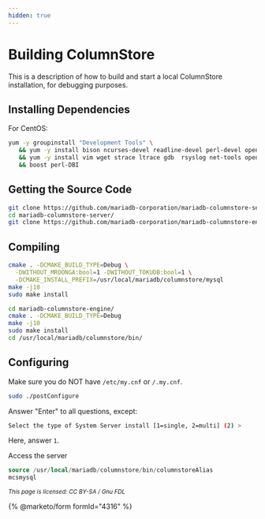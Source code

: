 ```yaml
---
hidden: true
---
```


# Building ColumnStore

This is a description of how to build and start a local ColumnStore installation, for debugging purposes.

## Installing Dependencies

For CentOS:

```bash
yum -y groupinstall "Development Tools" \
   && yum -y install bison ncurses-devel readline-devel perl-devel openssl-devel cmake libxml2-devel gperf libaio-devel libevent-devel python-devel ruby-devel tree wget pam-devel snappy-devel libicu \
   && yum -y install vim wget strace ltrace gdb  rsyslog net-tools openssh-server expect \
   && boost perl-DBI
```

## Getting the Source Code

```bash
git clone https://github.com/mariadb-corporation/mariadb-columnstore-server.git
cd mariadb-columnstore-server/
git clone https://github.com/mariadb-corporation/mariadb-columnstore-engine.git
```

## Compiling

```bash
cmake . -DCMAKE_BUILD_TYPE=Debug \
  -DWITHOUT_MROONGA:bool=1 -DWITHOUT_TOKUDB:bool=1 \
  -DCMAKE_INSTALL_PREFIX=/usr/local/mariadb/columnstore/mysql
make -j10
sudo make install
```

```bash
cd mariadb-columnstore-engine/
cmake . -DCMAKE_BUILD_TYPE=Debug
make -j10
sudo make install
cd /usr/local/mariadb/columnstore/bin/
```

## Configuring

Make sure you do NOT have `/etc/my.cnf` or `/.my.cnf`.

```bash
sudo ./postConfigure
```

Answer "Enter" to all questions, except:

```bash
Select the type of System Server install [1=single, 2=multi] (2) >
```

Here, answer `1`.

Access the server

```sql
source /usr/local/mariadb/columnstore/bin/columnstoreAlias
mcsmysql
```

<sub>_This page is licensed: CC BY-SA / Gnu FDL_</sub>

{% @marketo/form formId="4316" %}
